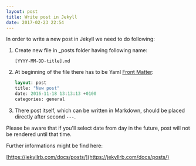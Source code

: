```yaml
---
layout: post
title: Write post in Jekyll
date: 2017-02-23 22:54
---
```


In order to write a new post in Jekyll we need to do following:

1. Create new file in _posts folder having following name:

    `[YYYY-MM-DD-title].md`
2. At beginning of the file there has to be Yaml [Front Matter](https://jekyllrb.com/docs/frontmatter/):

    ```sass
    layout: post                                                    
    title: "New post"
    date: 2016-11-18 13:13:13 +0100
    categories: general
    ```

3. There post itself, which can be written in Markdown, should be placed directly after second `---`.

Please be aware that if you'll select date from day in the future, post will not be rendered until that time.

Further informations might be find here:

[https://jekyllrb.com/docs/posts/](https://jekyllrb.com/docs/posts/)